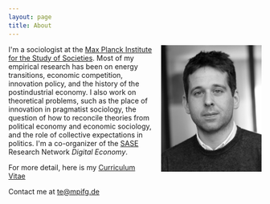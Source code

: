 ```yaml
---
layout: page
title: About
---
```


<img src="/about/about_files/tergen.jpg" alt="drawing" width="200" ALIGN="right" style="padding-left: 15px"/>

I'm a sociologist at the [Max Planck Institute for the Study of Societies](https://www.mpifg.de). Most of my empirical research has been on energy transitions, economic competition, innovation policy, and the history of the postindustrial economy. I also work on theoretical problems, such as  the place of innovation in pragmatist sociology, the question of how to reconcile theories from political economy and economic sociology, and the role of collective expectations in politics. I'm a co-organizer of the [SASE](https://sase.org) Research Network *Digital Economy*.

For more detail, here is my [Curriculum Vitae](/about/about_files/vita.pdf)

Contact me at [te@mpifg.de](mailto:te@mpifg.de)
